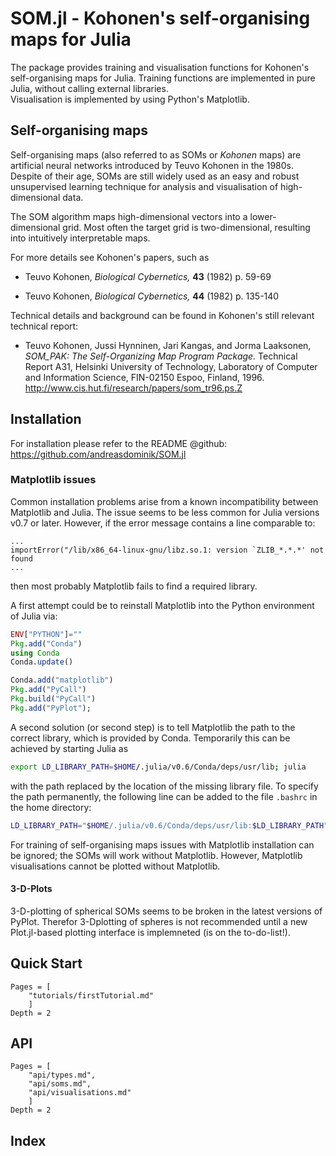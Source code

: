 # SOM.jl - Kohonen's self-organising maps for Julia

The package provides training and visualisation functions
for Kohonen's self-organising maps for Julia.
Training functions are implemented in pure Julia, without calling
external libraries.    
Visualisation is implemented by using Python's Matplotlib.


## Self-organising maps

Self-organising maps (also referred to as SOMs or *Kohonen* maps) are
artificial neural networks introduced by Teuvo Kohonen in the 1980s.
Despite of their age, SOMs are still widely used as an easy and robust
unsupervised learning technique
for analysis and visualisation of high-dimensional data.

The SOM algorithm maps high-dimensional vectors into a lower-dimensional grid. Most often
the target grid is two-dimensional, resulting into  intuitively interpretable maps.

For more details see Kohonen's papers, such as

* Teuvo Kohonen, *Biological Cybernetics,* **43** (1982) p. 59-69   

* Teuvo Kohonen, *Biological Cybernetics,* **44** (1982) p. 135-140      

Technical details and background can be found in Kohonen's still relevant
technical report:

* Teuvo Kohonen, Jussi Hynninen, Jari Kangas, and Jorma Laaksonen, *SOM_PAK: The Self-Organizing Map Program Package.* Technical Report A31, Helsinki University of Technology, Laboratory of Computer and Information Science, FIN-02150 Espoo, Finland, 1996. <http://www.cis.hut.fi/research/papers/som_tr96.ps.Z>


## Installation

For installation please refer to the README @github:
<https://github.com/andreasdominik/SOM.jl>


### Matplotlib issues

Common installation problems arise from a known incompatibility between Matplotlib and Julia. The issue seems to be less common for Julia versions v0.7 or later.
However, if the error message contains a line comparable to:

```
...
importError("/lib/x86_64-linux-gnu/libz.so.1: version `ZLIB_*.*.*' not found
...
```

then most probably Matplotlib fails to find a required library.   

A first attempt could be to reinstall Matplotlib into the Python
environment of Julia via:

````Julia
ENV["PYTHON"]=""
Pkg.add("Conda")
using Conda
Conda.update()

Conda.add("matplotlib")
Pkg.add("PyCall")
Pkg.build("PyCall")
Pkg.add("PyPlot");
````

A second solution (or second step) is to tell Matplotlib the path to the correct
library, which is provided by Conda.
Temporarily this can be achieved by starting Julia as

````sh
export LD_LIBRARY_PATH=$HOME/.julia/v0.6/Conda/deps/usr/lib; julia
````

with the path replaced by the location of the missing library file.
To specify the path permanently, the following line can be added to the file
```.bashrc``` in the home directory:

````bash
LD_LIBRARY_PATH="$HOME/.julia/v0.6/Conda/deps/usr/lib:$LD_LIBRARY_PATH"
````

For training of self-organising maps issues with Matplotlib installation can be ignored; the SOMs will work without Matplotlib. However, Matplotlib visualisations cannot be plotted without Matplotlib.


#### 3-D-Plots

3-D-plotting of spherical SOMs seems to be broken in the latest
versions of PyPlot.
Therefor 3-Dplotting of spheres is not recommended until a new
Plot.jl-based plotting interface is implemneted (is on the to-do-list!).




## Quick Start

```@contents
Pages = [
    "tutorials/firstTutorial.md"
    ]
Depth = 2
```

## API
```@contents
Pages = [
    "api/types.md",
    "api/soms.md",
    "api/visualisations.md"
    ]
Depth = 2
```

## Index

```@index
```
